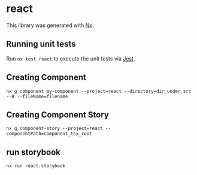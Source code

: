 # react

This library was generated with [Nx](https://nx.dev).

## Running unit tests

Run `nx test react` to execute the unit tests via [Jest](https://jestjs.io).

## Creating Component

`nx g component my-component --project=react --directory=dir_under_src --R --fileName=filename`

## Creating Component Story

`nx g component-story --project=react --componentPath=component_tsx_root`

## run storybook

`nx run react:storybook`
